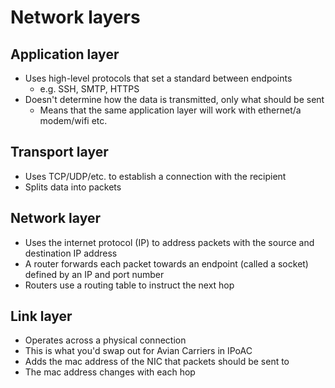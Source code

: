 # Network layers

## Application layer

- Uses high-level protocols that set a standard between endpoints
  - e.g. SSH, SMTP, HTTPS
- Doesn't determine how the data is transmitted, only what should be sent
  - Means that the same application layer will work with ethernet/a modem/wifi
    etc.

## Transport layer

- Uses TCP/UDP/etc. to establish a connection with the recipient
- Splits data into packets

## Network layer

- Uses the internet protocol (IP) to address packets with the source and
  destination IP address
- A router forwards each packet towards an endpoint (called a socket) defined by
  an IP and port number
- Routers use a routing table to instruct the next hop

## Link layer

- Operates across a physical connection
- This is what you'd swap out for Avian Carriers in IPoAC
- Adds the mac address of the NIC that packets should be sent to
- The mac address changes with each hop

